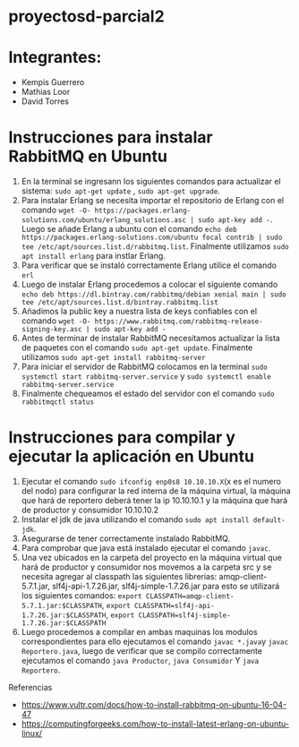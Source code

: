 # proyectosd-parcial2
# Integrantes:
* Kempis Guerrero
* Mathias Loor
* David Torres
# Instrucciones para instalar RabbitMQ en Ubuntu 
1. En la terminal se ingresann los siguientes comandos para actualizar el sistema: `sudo apt-get update` ,  `sudo apt-get upgrade`.
2. Para instalar Erlang se necesita importar el repositorio de Erlang con el comando `wget -O- https://packages.erlang-solutions.com/ubuntu/erlang_solutions.asc | sudo apt-key add -`. Luego se añade Erlang a ubuntu con el comando `echo deb https://packages.erlang-solutions.com/ubuntu focal contrib | sudo tee /etc/apt/sources.list.d/rabbitmq.list`. Finalmente utilizamos `sudo apt install erlang` para instlar Erlang.
3. Para verificar que se instaló correctamente Erlang utilice el comando `erl`
4. Luego de instalar Erlang procedemos a colocar el siguiente comando `echo deb https://dl.bintray.com/rabbitmq/debian xenial main | sudo tee /etc/apt/sources.list.d/bintray.rabbitmq.list`
5. Añadimos la public key a nuestra lista de keys confiables con el comando `wget -O- https://www.rabbitmq.com/rabbitmq-release-signing-key.asc | sudo apt-key add -`
6. Antes de terminar de instalar RabbitMQ necesitamos actualizar la lista de paquetes con el comando `sudo apt-get update`. Finalmente utilizamos `sudo apt-get install rabbitmq-server`
7. Para iniciar el servidor de RabbitMQ colocamos en la terminal  `sudo systemctl start rabbitmq-server.service`  y `sudo systemctl enable rabbitmq-server.service`
8. Finalmente chequeamos el estado del servidor con el comando `sudo rabbitmqctl status`


# Instrucciones para compilar y ejecutar la aplicación en Ubuntu  
1. Ejecutar el comando `sudo ifconfig enp0s8 10.10.10.X`(x es el numero del nodo) para configurar la red interna de la máquina virtual, la máquina que hará de reportero deberá tener la ip 10.10.10.1 y la máquina que hará de productor y consumidor 10.10.10.2
2. Instalar el jdk de java utilizando el comando `sudo apt install default-jdk`.
3. Asegurarse de tener correctamente instalado RabbitMQ.
4. Para comprobar que java está instalado ejecutar el comando `javac`.
5. Una vez ubicados en la carpeta del proyecto en la máquina virtual que hará de productor y consumidor nos movemos a la carpeta src y se necesita agregar al classpath las siguientes librerias: amqp-client-5.7.1.jar, slf4j-api-1.7.26.jar, slf4j-simple-1.7.26.jar para esto se utilizará los siguientes comandos: `export CLASSPATH=amqp-client-5.7.1.jar:$CLASSPATH`, `export CLASSPATH=slf4j-api-1.7.26.jar:$CLASSPATH`, `export CLASSPATH=slf4j-simple-1.7.26.jar:$CLASSPATH`
6. Luego procedemos a compilar en ambas maquinas los modulos correspondientes para ello ejecutamos el comando `javac *.java`y `javac Reportero.java`, luego de verificar que se compilo correctamente ejecutamos el comando `java Productor`,  `java Consumidor` Y `java Reportero`.





Referencias 
* https://www.vultr.com/docs/how-to-install-rabbitmq-on-ubuntu-16-04-47
* https://computingforgeeks.com/how-to-install-latest-erlang-on-ubuntu-linux/
